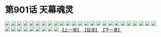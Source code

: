 # 第901话 天幕魂灵
![](https://mhpic.xiaomingtaiji.net/comic/D/斗破苍穹/第901话F0_326730/1.jpg-zymk.middle.webp)
![](https://mhpic.xiaomingtaiji.net/comic/D/斗破苍穹/第901话F0_326730/2.jpg-zymk.middle.webp)
![](https://mhpic.xiaomingtaiji.net/comic/D/斗破苍穹/第901话F0_326730/3.jpg-zymk.middle.webp)
![](https://mhpic.xiaomingtaiji.net/comic/D/斗破苍穹/第901话F0_326730/4.jpg-zymk.middle.webp)
![](https://mhpic.xiaomingtaiji.net/comic/D/斗破苍穹/第901话F0_326730/5.jpg-zymk.middle.webp)
![](https://mhpic.xiaomingtaiji.net/comic/D/斗破苍穹/第901话F0_326730/6.jpg-zymk.middle.webp)
![](https://mhpic.xiaomingtaiji.net/comic/D/斗破苍穹/第901话F0_326730/7.jpg-zymk.middle.webp)
![](https://mhpic.xiaomingtaiji.net/comic/D/斗破苍穹/第901话F0_326730/8.jpg-zymk.middle.webp)
![](https://mhpic.xiaomingtaiji.net/comic/D/斗破苍穹/第901话F0_326730/9.jpg-zymk.middle.webp)
![](https://mhpic.xiaomingtaiji.net/comic/D/斗破苍穹/第901话F0_326730/10.jpg-zymk.middle.webp)
![](https://mhpic.xiaomingtaiji.net/comic/D/斗破苍穹/第901话F0_326730/11.jpg-zymk.middle.webp)
![](https://mhpic.xiaomingtaiji.net/comic/D/斗破苍穹/第901话F0_326730/12.jpg-zymk.middle.webp)
![](https://mhpic.xiaomingtaiji.net/comic/D/斗破苍穹/第901话F0_326730/13.jpg-zymk.middle.webp)
![](https://mhpic.xiaomingtaiji.net/comic/D/斗破苍穹/第901话F0_326730/14.jpg-zymk.middle.webp)
![](https://mhpic.xiaomingtaiji.net/comic/D/斗破苍穹/第901话F0_326730/15.jpg-zymk.middle.webp)
![](https://mhpic.xiaomingtaiji.net/comic/D/斗破苍穹/第901话F0_326730/16.jpg-zymk.middle.webp)
![](https://mhpic.xiaomingtaiji.net/comic/D/斗破苍穹/第901话F0_326730/17.jpg-zymk.middle.webp)
![](https://mhpic.xiaomingtaiji.net/comic/D/斗破苍穹/第901话F0_326730/18.jpg-zymk.middle.webp)
![](https://mhpic.xiaomingtaiji.net/comic/D/斗破苍穹/第901话F0_326730/19.jpg-zymk.middle.webp)
![](https://mhpic.xiaomingtaiji.net/comic/D/斗破苍穹/第901话F0_326730/20.jpg-zymk.middle.webp)
![](https://mhpic.xiaomingtaiji.net/comic/D/斗破苍穹/第901话F0_326730/21.jpg-zymk.middle.webp)
![](https://mhpic.xiaomingtaiji.net/comic/D/斗破苍穹/第901话F0_326730/22.jpg-zymk.middle.webp)
![](https://mhpic.xiaomingtaiji.net/comic/D/斗破苍穹/第901话F0_326730/23.jpg-zymk.middle.webp)
![](https://mhpic.xiaomingtaiji.net/comic/D/斗破苍穹/第901话F0_326730/24.jpg-zymk.middle.webp)
![](https://mhpic.xiaomingtaiji.net/comic/D/斗破苍穹/第901话F0_326730/25.jpg-zymk.middle.webp)
![](https://mhpic.xiaomingtaiji.net/comic/D/斗破苍穹/第901话F0_326730/26.jpg-zymk.middle.webp)
![](https://mhpic.xiaomingtaiji.net/comic/D/斗破苍穹/第901话F0_326730/27.jpg-zymk.middle.webp)
![](https://mhpic.xiaomingtaiji.net/comic/D/斗破苍穹/第901话F0_326730/28.jpg-zymk.middle.webp)
![](https://mhpic.xiaomingtaiji.net/comic/D/斗破苍穹/第901话F0_326730/29.jpg-zymk.middle.webp)
![](https://mhpic.xiaomingtaiji.net/comic/D/斗破苍穹/第901话F0_326730/30.jpg-zymk.middle.webp)
![](https://mhpic.xiaomingtaiji.net/comic/D/斗破苍穹/第901话F0_326730/31.jpg-zymk.middle.webp)
![](https://mhpic.xiaomingtaiji.net/comic/D/斗破苍穹/第901话F0_326730/32.jpg-zymk.middle.webp)
![](https://mhpic.xiaomingtaiji.net/comic/D/斗破苍穹/第901话F0_326730/33.jpg-zymk.middle.webp)
![](https://mhpic.xiaomingtaiji.net/comic/D/斗破苍穹/第901话F0_326730/34.jpg-zymk.middle.webp)
[【上一章】](./904.md)
[【目录】](./READMD.md)
[【下一章】](./906.md)
